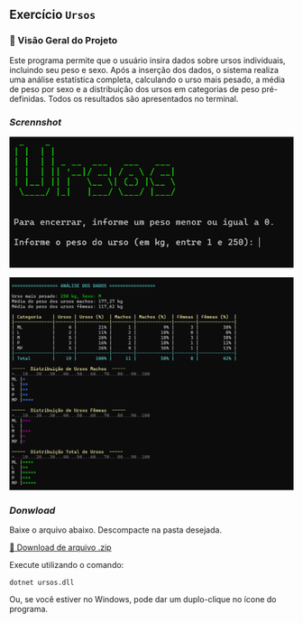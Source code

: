 ## Exercício `Ursos`

### 📖 Visão Geral do Projeto

Este programa permite que o usuário insira dados sobre ursos individuais, incluindo seu peso e sexo. Após a inserção dos dados, o sistema realiza uma análise estatística completa, calculando o urso mais pesado, a média de peso por sexo e a distribuição dos ursos em categorias de peso pré-definidas. Todos os resultados são apresentados no terminal.

### _Scrennshot_

![Tela do programa](foto1.png)


![Tela do programa](foto2.png)

### _Donwload_

Baixe o arquivo abaixo. Descompacte na pasta desejada.

[📁 Download de arquivo .zip](dist/ursos.zip)

Execute utilizando o comando: 
```
dotnet ursos.dll
```

Ou, se você estiver no Windows, pode dar um duplo-clique no ícone do programa.
